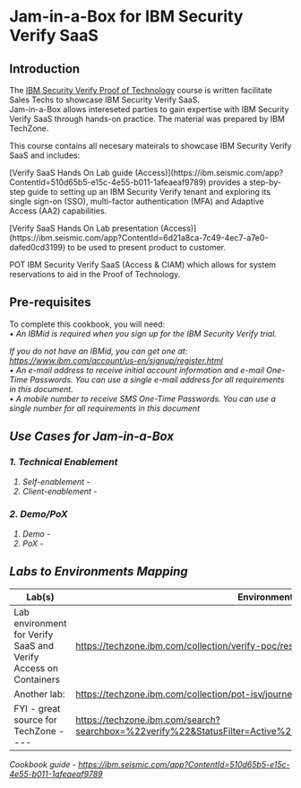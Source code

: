 # Jam-in-a-Box for IBM Security Verify SaaS


## Introduction

The [IBM Security Verify Proof of Technology](https://techzone.ibm.com/collection/pot-isv/journey-po-t-ibm-security-verify-saa-s-access) course is written facilitate Sales Techs to showcase IBM Security Verify SaaS.<br>
Jam-in-a-Box allows intereseted parties to gain expertise with IBM Security Verify SaaS through hands-on practice. The material was prepared by IBM TechZone.

This course contains all necesary mateirals to showcase IBM Security Verify SaaS and includes:

<p> [Verify SaaS Hands On Lab guide (Access)](https://ibm.seismic.com/app?ContentId=510d65b5-e15c-4e55-b011-1afeaeaf9789) provides a step-by-step guide to setting up an IBM Security Verify tenant and exploring its single sign-on (SSO), multi-factor authentication (MFA) and Adaptive Access (AA2) capabilities. <br>
<p>  [Verify SaaS Hands On Lab presentation (Access)](https://ibm.seismic.com/app?ContentId=6d21a8ca-7c49-4ec7-a7e0-dafed0cd3199) to be used to present product to customer. <br>
<p> POT IBM Security Verify SaaS (Access & CIAM) which allows for system reservations to aid in the Proof of Technology. 

## Pre-requisites
To complete this cookbook, you will need:<br>
<i>• An IBMid is required when you sign up for the IBM Security Verify trial. <br><p>If you do not have 
an IBMid, you can get one at: https://www.ibm.com/account/us-en/signup/register.html <br>
• An e-mail address to receive initial account information and e-mail One-Time Passwords. You can use a single e-mail address for all requirements in this document.<br>
• A mobile number to receive SMS One-Time Passwords. You can use a single number for all requirements in this document

## Use Cases for Jam-in-a-Box

### 1. Technical Enablement

1. Self-enablement - 
2. Client-enablement - 

### 2. Demo/PoX

1. Demo - 
2. PoX - 

## Labs to Environments Mapping

| Lab(s)                                                       | Environment (IBM TechZone - Business Partners and IBMers only) |
| ------------------------------------------------------------ | ------------------------------------------------------------ |
Lab environment for Verify SaaS and Verify Access on Containers|https://techzone.ibm.com/collection/verify-poc/resources
Another lab:|https://techzone.ibm.com/collection/pot-isv/journey-po-t-ibm-security-verify-saa-s-access
FYI - great source for TechZone ----|https://techzone.ibm.com/search?searchbox=%22verify%22&StatusFilter=Active%2CEnabled&VisibilityFilter=%5B%22IBMers%22%5D&BrandsFilter=%5B%22Security%22%5D


Cookbook guide -
https://ibm.seismic.com/app?ContentId=510d65b5-e15c-4e55-b011-1afeaeaf9789
